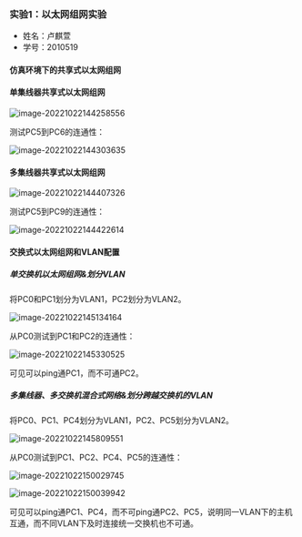 ### 实验1：以太网组网实验

- 姓名：卢麒萱
- 学号：2010519

#### 仿真环境下的共享式以太网组网

#### 单集线器共享式以太网组网

![image-20221022144258556](C:/Users/Administrator/AppData/Roaming/Typora/typora-user-images/image-20221022144258556.png)

测试PC5到PC6的连通性：

![image-20221022144303635](C:/Users/Administrator/AppData/Roaming/Typora/typora-user-images/image-20221022144303635.png)

#### 多集线器共享式以太网组网

![image-20221022144407326](C:/Users/Administrator/AppData/Roaming/Typora/typora-user-images/image-20221022144407326.png)

测试PC5到PC9的连通性：

![image-20221022144422614](C:/Users/Administrator/AppData/Roaming/Typora/typora-user-images/image-20221022144422614.png)

#### 交换式以太网组网和VLAN配置

##### 单交换机以太网组网&划分VLAN

将PC0和PC1划分为VLAN1，PC2划分为VLAN2。

![image-20221022145134164](C:/Users/Administrator/AppData/Roaming/Typora/typora-user-images/image-20221022145134164.png)

从PC0测试到PC1和PC2的连通性：

![image-20221022145330525](C:/Users/Administrator/AppData/Roaming/Typora/typora-user-images/image-20221022145330525.png)

可见可以ping通PC1，而不可通PC2。

##### 多集线器、多交换机混合式网络&划分跨越交换机的VLAN

将PC0、PC1、PC4划分为VLAN1，PC2、PC5划分为VLAN2。

![image-20221022145809551](C:/Users/Administrator/AppData/Roaming/Typora/typora-user-images/image-20221022145809551.png)

从PC0测试到PC1、PC2、PC4、PC5的连通性：

![image-20221022150029745](C:/Users/Administrator/AppData/Roaming/Typora/typora-user-images/image-20221022150029745.png)

![image-20221022150039942](C:/Users/Administrator/AppData/Roaming/Typora/typora-user-images/image-20221022150039942.png)

可见可以ping通PC1、PC4，而不可ping通PC2、PC5，说明同一VLAN下的主机互通，而不同VLAN下及时连接统一交换机也不可通。